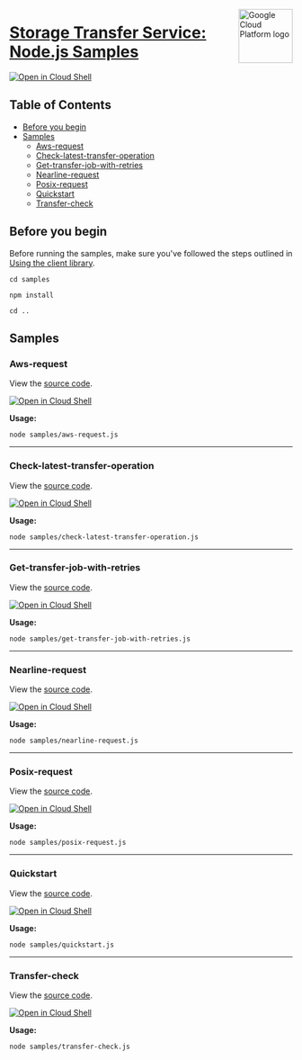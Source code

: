 [//]: # "This README.md file is auto-generated, all changes to this file will be lost."
[//]: # "To regenerate it, use `python -m synthtool`."
<img src="https://avatars2.githubusercontent.com/u/2810941?v=3&s=96" alt="Google Cloud Platform logo" title="Google Cloud Platform" align="right" height="96" width="96"/>

# [Storage Transfer Service: Node.js Samples](https://github.com/googleapis/nodejs-storage-transfer)

[![Open in Cloud Shell][shell_img]][shell_link]



## Table of Contents

* [Before you begin](#before-you-begin)
* [Samples](#samples)
  * [Aws-request](#aws-request)
  * [Check-latest-transfer-operation](#check-latest-transfer-operation)
  * [Get-transfer-job-with-retries](#get-transfer-job-with-retries)
  * [Nearline-request](#nearline-request)
  * [Posix-request](#posix-request)
  * [Quickstart](#quickstart)
  * [Transfer-check](#transfer-check)

## Before you begin

Before running the samples, make sure you've followed the steps outlined in
[Using the client library](https://github.com/googleapis/nodejs-storage-transfer#using-the-client-library).

`cd samples`

`npm install`

`cd ..`

## Samples



### Aws-request

View the [source code](https://github.com/googleapis/nodejs-storage-transfer/blob/main/samples/aws-request.js).

[![Open in Cloud Shell][shell_img]](https://console.cloud.google.com/cloudshell/open?git_repo=https://github.com/googleapis/nodejs-storage-transfer&page=editor&open_in_editor=samples/aws-request.js,samples/README.md)

__Usage:__


`node samples/aws-request.js`


-----




### Check-latest-transfer-operation

View the [source code](https://github.com/googleapis/nodejs-storage-transfer/blob/main/samples/check-latest-transfer-operation.js).

[![Open in Cloud Shell][shell_img]](https://console.cloud.google.com/cloudshell/open?git_repo=https://github.com/googleapis/nodejs-storage-transfer&page=editor&open_in_editor=samples/check-latest-transfer-operation.js,samples/README.md)

__Usage:__


`node samples/check-latest-transfer-operation.js`


-----




### Get-transfer-job-with-retries

View the [source code](https://github.com/googleapis/nodejs-storage-transfer/blob/main/samples/get-transfer-job-with-retries.js).

[![Open in Cloud Shell][shell_img]](https://console.cloud.google.com/cloudshell/open?git_repo=https://github.com/googleapis/nodejs-storage-transfer&page=editor&open_in_editor=samples/get-transfer-job-with-retries.js,samples/README.md)

__Usage:__


`node samples/get-transfer-job-with-retries.js`


-----




### Nearline-request

View the [source code](https://github.com/googleapis/nodejs-storage-transfer/blob/main/samples/nearline-request.js).

[![Open in Cloud Shell][shell_img]](https://console.cloud.google.com/cloudshell/open?git_repo=https://github.com/googleapis/nodejs-storage-transfer&page=editor&open_in_editor=samples/nearline-request.js,samples/README.md)

__Usage:__


`node samples/nearline-request.js`


-----




### Posix-request

View the [source code](https://github.com/googleapis/nodejs-storage-transfer/blob/main/samples/posix-request.js).

[![Open in Cloud Shell][shell_img]](https://console.cloud.google.com/cloudshell/open?git_repo=https://github.com/googleapis/nodejs-storage-transfer&page=editor&open_in_editor=samples/posix-request.js,samples/README.md)

__Usage:__


`node samples/posix-request.js`


-----




### Quickstart

View the [source code](https://github.com/googleapis/nodejs-storage-transfer/blob/main/samples/quickstart.js).

[![Open in Cloud Shell][shell_img]](https://console.cloud.google.com/cloudshell/open?git_repo=https://github.com/googleapis/nodejs-storage-transfer&page=editor&open_in_editor=samples/quickstart.js,samples/README.md)

__Usage:__


`node samples/quickstart.js`


-----




### Transfer-check

View the [source code](https://github.com/googleapis/nodejs-storage-transfer/blob/main/samples/transfer-check.js).

[![Open in Cloud Shell][shell_img]](https://console.cloud.google.com/cloudshell/open?git_repo=https://github.com/googleapis/nodejs-storage-transfer&page=editor&open_in_editor=samples/transfer-check.js,samples/README.md)

__Usage:__


`node samples/transfer-check.js`






[shell_img]: https://gstatic.com/cloudssh/images/open-btn.png
[shell_link]: https://console.cloud.google.com/cloudshell/open?git_repo=https://github.com/googleapis/nodejs-storage-transfer&page=editor&open_in_editor=samples/README.md
[product-docs]: https://cloud.google.com/storage-transfer/
